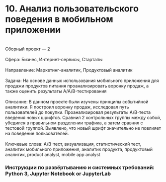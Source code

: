# 10. Анализ пользовательского поведения в мобильном приложении	
<br>Сборный проект — 2 	
<br>Сфера: Бизнес, Интернет-сервисы, Стартапы	
<br>Направление: Маркетинг-аналитик, Продуктовый аналитик	
<br>Задача: На основе данных использования мобильного приложения для продажи продуктов питания проанализировать воронку продаж, а также оценить результаты A/A/B-тестирования 	
<br>Описание: В данном проекте были изучены принципы событийной аналитики. Я построил воронку продаж, исследовал путь пользователей до покупки. Проанализировал результаты A/B-теста введения новых шрифтов. Сравнил 2 контрольных группы между
собой, убедился в правильном разделении трафика, а затем сравнил с тестовой группой. Выявлено, что новый шрифт значительно не повлияет на поведение пользователей.	
<br>Ключевые слова: A/B-тест, визуализация, статистический тест, аналитик мобильного приложения, аналитик продукта, продуктовый аналитик, product analyst, mobile app analyst

### Инструкции по развёртыванию и системных требований: Python 3, Jupyter Notebook or JupyterLab
